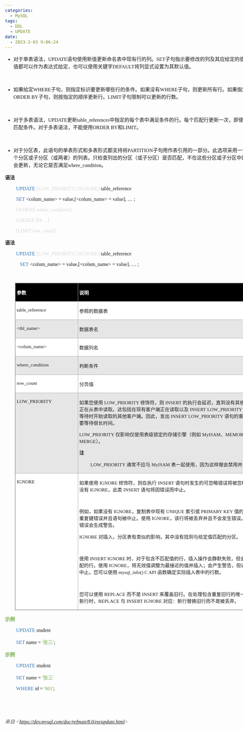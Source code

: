 ```yaml
---
categories:
  - MySQL
tags:
  - DDL
  - UPDATE
date:
  - 2023-2-03 9:06:24
---
```


<body lang=zh-CN style='font-family:"Microsoft YaHei UI";font-size:12.0pt'>
<!--StartFragment-->

<div style='direction:ltr;border-width:100%'>

<div style='direction:ltr;margin-top:0in;margin-left:0in;width:8.5909in'>

<div style='direction:ltr;margin-top:0in;margin-left:0in;width:8.5909in'>

<ul type=disc style='direction:ltr;unicode-bidi:embed;margin-top:0in;
 margin-bottom:0in'>
 <li style='margin-top:0;margin-bottom:0;vertical-align:middle'><span
     style='font-family:"Microsoft YaHei UI";font-size:12.0pt'>对于单表语法，</span><span
     style='font-family:"Comic Sans MS";font-size:12.0pt'>UPDATE</span><span
     style='font-family:"Microsoft YaHei UI";font-size:12.0pt'>语句使用新值更新命名表中现有行的列。</span><span
     style='font-family:"Comic Sans MS";font-size:12.0pt'>SET</span><span
     style='font-family:"Microsoft YaHei UI";font-size:12.0pt'>子句指示要修改的列及其应给定的值。每个值都可以作为表达式给定，也可以使用关键字</span><span
     style='font-family:"Comic Sans MS";font-size:12.0pt'>DEFAULT</span><span
     style='font-family:"Microsoft YaHei UI";font-size:12.0pt'>将列显式设置为其默认值。</span></li>
</ul>

<p style='margin-left:.375in;font-family:"Comic Sans MS";font-size:
12.0pt'>&nbsp;</p>

<ul type=disc style='direction:ltr;unicode-bidi:embed;margin-top:0in;
 margin-bottom:0in'>
 <li style='margin-top:0;margin-bottom:0;vertical-align:middle'><span
     style='font-family:"Microsoft YaHei UI";font-size:12.0pt'>如果给定</span><span
     style='font-family:"Comic Sans MS";font-size:12.0pt'>WHERE</span><span
     style='font-family:"Microsoft YaHei UI";font-size:12.0pt'>子句，则指定标识要更新哪些行的条件。如果没有</span><span
     style='font-family:"Comic Sans MS";font-size:12.0pt'>WHERE</span><span
     style='font-family:"Microsoft YaHei UI";font-size:12.0pt'>子句，则更新所有行。如果指定了</span><span
     style='font-family:"Comic Sans MS";font-size:12.0pt'>ORDER BY</span><span
     style='font-family:"Microsoft YaHei UI";font-size:12.0pt'>子句，则按指定的顺序更新行。</span><span
     style='font-family:"Comic Sans MS";font-size:12.0pt'>LIMIT</span><span
     style='font-family:"Microsoft YaHei UI";font-size:12.0pt'>子句限制可以更新的行数。</span></li>
</ul>

<p style='margin-left:.375in;font-family:"Comic Sans MS";font-size:
12.0pt'>&nbsp;</p>

<ul type=disc style='direction:ltr;unicode-bidi:embed;margin-top:0in;
 margin-bottom:0in'>
 <li style='margin-top:0;margin-bottom:0;vertical-align:middle'><span
     style='font-family:"Microsoft YaHei UI";font-size:12.0pt'>对于多表语法，</span><span
     style='font-family:"Comic Sans MS";font-size:12.0pt'>UPDATE</span><span
     style='font-family:"Microsoft YaHei UI";font-size:12.0pt'>更新</span><span
     style='font-family:"Comic Sans MS";font-size:12.0pt'>table_references</span><span
     style='font-family:"Microsoft YaHei UI";font-size:12.0pt'>中指定的每个表中满足条件的行。每个匹配行更新一次，即使它多次匹配条件。对于多表语法，不能使用</span><span
     style='font-family:"Comic Sans MS";font-size:12.0pt'>ORDER BY</span><span
     style='font-family:"Microsoft YaHei UI";font-size:12.0pt'>和</span><span
     style='font-family:"Comic Sans MS";font-size:12.0pt'>LIMIT</span><span
     style='font-family:"Microsoft YaHei UI";font-size:12.0pt'>。</span></li>
</ul>

<p style='margin-left:.375in;font-family:"Comic Sans MS";font-size:
12.0pt'>&nbsp;</p>

<ul type=disc style='direction:ltr;unicode-bidi:embed;margin-top:0in;
 margin-bottom:0in'>
 <li style='margin-top:0;margin-bottom:0;vertical-align:middle'><span
     style='font-family:"Microsoft YaHei UI";font-size:12.0pt'>对于分区表，此语句的单表形式和多表形式都支持将</span><span
     style='font-family:"Comic Sans MS";font-size:12.0pt'>PARTITION</span><span
     style='font-family:"Microsoft YaHei UI";font-size:12.0pt'>子句用作表引用的一部分。此选项采用一个或多个分区或子分区（或两者）的列表。只检查列出的分区（或子分区）是否匹配，不在这些分区或子分区中的行不会更新，无论它是否满足</span><span
     style='font-family:"Comic Sans MS";font-size:12.0pt'>where_condition</span><span
     style='font-family:"Microsoft YaHei UI";font-size:12.0pt'>。</span></li>
</ul>

<p style='font-family:"Microsoft YaHei UI";font-size:12.0pt'><span
style='font-weight:bold'>语法</span></p>

<p style='margin-left:.375in;font-family:"Comic Sans MS";font-size:
12.0pt'><span style='color:#2E75B5'>UPDATE </span><span style='color:#D8D8D8'>[LOW_PRIORITY]
[IGNORE]</span> table_reference</p>

<p style='margin-left:.375in;font-family:"Comic Sans MS";font-size:
12.0pt'><span style='color:#2E75B5' lang=zh-CN>SET </span><span lang=en-US>&lt;</span><span
lang=zh-CN>col</span><span lang=en-US>um</span><span lang=zh-CN>_name</span><span
lang=en-US>&gt;</span><span lang=zh-CN> = value</span><span lang=en-US>,[&lt;</span><span
lang=zh-CN>col</span><span lang=en-US>um</span><span lang=zh-CN>_name</span><span
lang=en-US>&gt;</span><span lang=zh-CN> = value</span><span lang=en-US>], … ;</span></p>

<p style='margin-left:.375in;font-family:"Comic Sans MS";font-size:
12.0pt;color:#D8D8D8'>[WHERE where_condition]</p>

<p style='margin-left:.375in;font-family:"Comic Sans MS";font-size:
12.0pt;color:#D8D8D8'>[ORDER BY ...]</p>

<p style='margin-left:.375in;font-family:"Comic Sans MS";font-size:
12.0pt;color:#D8D8D8'>[LIMIT row_count]</p>

<p style='font-family:"Microsoft YaHei UI";font-size:12.0pt'><span
style='font-weight:bold'>语法</span></p>

<p style='margin-left:.375in;font-family:"Comic Sans MS";font-size:
12.0pt'><span style='color:#2E75B5'>UPDATE </span><span style='color:#D8D8D8'>[LOW_PRIORITY]
[IGNORE]</span> table_reference</p>

<p style='margin-left:.375in;font-family:"Comic Sans MS";font-size:
12.0pt'><span lang=zh-CN><span style='mso-spacerun:yes'>   </span></span><span
style='color:#2E75B5' lang=zh-CN>SET </span><span lang=en-US>&lt;</span><span
lang=zh-CN>col</span><span lang=en-US>um</span><span lang=zh-CN>_name</span><span
lang=en-US>&gt;</span><span lang=zh-CN> = value</span><span lang=en-US>,[&lt;</span><span
lang=zh-CN>col</span><span lang=en-US>um</span><span lang=zh-CN>_name</span><span
lang=en-US>&gt;</span><span lang=zh-CN> = value</span><span lang=en-US>], … ;</span></p>

<p style='margin-left:.375in;font-family:"Comic Sans MS";font-size:
12.0pt'>&nbsp;</p>

<div style='direction:ltr'>

<table border=1 cellpadding=0 cellspacing=0 valign=top style='direction:ltr;
 border-collapse:collapse;border-style:solid;border-color:#A3A3A3;border-width:
 1pt;margin-left:.3333in' title="" summary="">
 <tr>
  <td style='border-style:solid;border-color:#A3A3A3;border-width:1pt;
  background-color:black;vertical-align:top;width:2.0083in;padding:2.0pt 3.0pt 2.0pt 3.0pt'>
  <p style='font-family:"Microsoft YaHei UI";font-size:11.5pt;
  color:white'><span style='font-weight:bold'>参数</span></p>
  </td>
  <td style='border-style:solid;border-color:#A3A3A3;border-width:1pt;
  background-color:black;vertical-align:top;width:6.1194in;padding:2.0pt 3.0pt 2.0pt 3.0pt'>
  <p style='font-family:"Microsoft YaHei UI";font-size:11.5pt;
  color:white'><span style='font-weight:bold'>说明</span></p>
  </td>
 </tr>
 <tr>
  <td style='border-style:solid;border-color:#A3A3A3;border-width:1pt;
  background-color:white;vertical-align:top;width:2.0083in;padding:2.0pt 3.0pt 2.0pt 3.0pt'>
  <p style='font-family:"Comic Sans MS";font-size:11.5pt'>table_reference</p>
  </td>
  <td style='border-style:solid;border-color:#A3A3A3;border-width:1pt;
  background-color:white;vertical-align:top;width:6.1194in;padding:2.0pt 3.0pt 2.0pt 3.0pt'>
  <p style='font-family:"Microsoft YaHei UI";font-size:11.5pt'>参照的数据表</p>
  </td>
 </tr>
 <tr>
  <td style='border-style:solid;border-color:#A3A3A3;border-width:1pt;
  background-color:#E7E6E6;vertical-align:top;width:2.0083in;padding:2.0pt 3.0pt 2.0pt 3.0pt'>
  <p style='font-family:"Comic Sans MS";font-size:11.5pt'
  lang=en-US>&lt;tbl_name&gt;</p>
  </td>
  <td style='border-style:solid;border-color:#A3A3A3;border-width:1pt;
  background-color:#E7E6E6;vertical-align:top;width:6.1194in;padding:2.0pt 3.0pt 2.0pt 3.0pt'>
  <p style='font-family:"Microsoft YaHei UI";font-size:11.5pt'>数据表名</p>
  </td>
 </tr>
 <tr>
  <td style='border-style:solid;border-color:#A3A3A3;border-width:1pt;
  background-color:white;vertical-align:top;width:2.0083in;padding:2.0pt 3.0pt 2.0pt 3.0pt'>
  <p style='font-family:"Comic Sans MS";font-size:11.5pt'
  lang=en-US>&lt;colum_name&gt;</p>
  </td>
  <td style='border-style:solid;border-color:#A3A3A3;border-width:1pt;
  background-color:white;vertical-align:top;width:6.1194in;padding:2.0pt 3.0pt 2.0pt 3.0pt'>
  <p style='font-family:"Microsoft YaHei UI";font-size:11.5pt'>数据列名</p>
  </td>
 </tr>
 <tr>
  <td style='border-style:solid;border-color:#A3A3A3;border-width:1pt;
  background-color:#E7E6E6;vertical-align:top;width:2.0083in;padding:2.0pt 3.0pt 2.0pt 3.0pt'>
  <p style='font-family:"Comic Sans MS";font-size:11.5pt'>where_condition</p>
  </td>
  <td style='border-style:solid;border-color:#A3A3A3;border-width:1pt;
  background-color:#E7E6E6;vertical-align:top;width:6.1194in;padding:2.0pt 3.0pt 2.0pt 3.0pt'>
  <p style='font-family:"Microsoft YaHei UI";font-size:11.5pt'>判断条件</p>
  </td>
 </tr>
 <tr>
  <td style='border-style:solid;border-color:#A3A3A3;border-width:1pt;
  background-color:white;vertical-align:top;width:2.0083in;padding:2.0pt 3.0pt 2.0pt 3.0pt'>
  <p style='font-family:"Comic Sans MS";font-size:11.5pt'>row_count</p>
  </td>
  <td style='border-style:solid;border-color:#A3A3A3;border-width:1pt;
  background-color:white;vertical-align:top;width:6.1194in;padding:2.0pt 3.0pt 2.0pt 3.0pt'>
  <p style='font-family:"Microsoft YaHei UI";font-size:11.5pt'>分页值</p>
  </td>
 </tr>
 <tr>
  <td style='border-style:solid;border-color:#A3A3A3;border-width:1pt;
  background-color:#E7E6E6;vertical-align:top;width:2.0083in;padding:2.0pt 3.0pt 2.0pt 3.0pt'>
  <p style='font-family:"Comic Sans MS";font-size:11.5pt'>LOW_PRIORITY</p>
  </td>
  <td style='border-style:solid;border-color:#A3A3A3;border-width:1pt;
  background-color:#E7E6E6;vertical-align:top;width:6.1888in;padding:2.0pt 3.0pt 2.0pt 3.0pt'>
  <p style='font-size:11.5pt'><span style='font-family:"Microsoft YaHei UI"'>如果您使用</span><span
  style='font-family:"Comic Sans MS"'> LOW_PRIORITY </span><span
  style='font-family:"Microsoft YaHei UI"'>修饰符，则</span><span style='font-family:
  "Comic Sans MS"'> INSERT </span><span style='font-family:"Microsoft YaHei UI"'>的执行会延迟，直到没有其他客户端正在从表中读取。这包括在现有客户端正在读取以及</span><span
  style='font-family:"Comic Sans MS"'> INSERT LOW_PRIORITY </span><span
  style='font-family:"Microsoft YaHei UI"'>语句正在等待时开始读取的其他客户端。因此，发出</span><span
  style='font-family:"Comic Sans MS"'> INSERT LOW_PRIORITY </span><span
  style='font-family:"Microsoft YaHei UI"'>语句的客户端可能要等待很长时间。</span></p>
  <p style='font-size:11.5pt'><span style='font-family:"Comic Sans MS"'>LOW_PRIORITY
  </span><span style='font-family:"Microsoft YaHei UI"'>仅影响仅使用表级锁定的存储引擎（例如</span><span
  style='font-family:"Comic Sans MS"'> MyISAM</span><span style='font-family:
  "Microsoft YaHei UI"'>、</span><span style='font-family:"Comic Sans MS"'>MEMORY
  </span><span style='font-family:"Microsoft YaHei UI"'>和</span><span
  style='font-family:"Comic Sans MS"'> MERGE</span><span style='font-family:
  "Microsoft YaHei UI"'>）。</span></p>
  <p style='font-family:"Microsoft YaHei UI";font-size:11.5pt'><span
  style='font-weight:bold'>注</span></p>
  <p style='margin-left:.375in;font-size:11.5pt'><span
  style='font-family:"Comic Sans MS"'>LOW_PRIORITY </span><span
  style='font-family:"Microsoft YaHei UI"'>通常不应与</span><span style='font-family:
  "Comic Sans MS"'> MyISAM </span><span style='font-family:"Microsoft YaHei UI"'>表一起使用，因为这样做会禁用并发插入</span></p>
  </td>
 </tr>
 <tr>
  <td style='border-style:solid;border-color:#A3A3A3;border-width:1pt;
  background-color:white;vertical-align:top;width:2.0083in;padding:2.0pt 3.0pt 2.0pt 3.0pt'>
  <p style='font-family:"Comic Sans MS";font-size:11.5pt'>IGNORE</p>
  </td>
  <td style='border-style:solid;border-color:#A3A3A3;border-width:1pt;
  background-color:white;vertical-align:top;width:6.1888in;padding:2.0pt 3.0pt 2.0pt 3.0pt'>
  <p style='font-size:11.5pt'><span style='font-family:"Microsoft YaHei UI"'>如果使用</span><span
  style='font-family:"Comic Sans MS"'> IGNORE </span><span style='font-family:
  "Microsoft YaHei UI"'>修饰符，则在执行</span><span style='font-family:"Comic Sans MS"'>
  INSERT </span><span style='font-family:"Microsoft YaHei UI"'>语句时发生的可忽略错误将被忽略。如果没有</span><span
  style='font-family:"Comic Sans MS"'> IGNORE</span><span style='font-family:
  "Microsoft YaHei UI"'>，此类</span><span style='font-family:"Comic Sans MS"'>
  INSERT </span><span style='font-family:"Microsoft YaHei UI"'>语句将因错误而中止。</span></p>
  <p style='font-family:"Comic Sans MS";font-size:11.5pt'>&nbsp;</p>
  <p style='font-size:11.5pt'><span style='font-family:"Microsoft YaHei UI"'>例如，如果没有</span><span
  style='font-family:"Comic Sans MS"'> IGNORE</span><span style='font-family:
  "Microsoft YaHei UI"'>，复制表中现有</span><span style='font-family:"Comic Sans MS"'>
  UNIQUE </span><span style='font-family:"Microsoft YaHei UI"'>索引或</span><span
  style='font-family:"Comic Sans MS"'> PRIMARY KEY </span><span
  style='font-family:"Microsoft YaHei UI"'>值的行会导致重复键错误并且语句被中止。使用</span><span
  style='font-family:"Comic Sans MS"'> IGNORE</span><span style='font-family:
  "Microsoft YaHei UI"'>，该行将被丢弃并且不会发生错误。忽略的错误会生成警告。</span></p>
  <p style='font-size:11.5pt'><span style='font-family:"Comic Sans MS"'>IGNORE
  </span><span style='font-family:"Microsoft YaHei UI"'>对插入，分区表有类似的影响，其中没有找到与给定值匹配的分区。</span></p>
  <p style='font-family:"Comic Sans MS";font-size:11.5pt'>&nbsp;</p>
  <p style='font-size:11.5pt'><span style='font-family:"Microsoft YaHei UI"'>使用</span><span
  style='font-family:"Comic Sans MS"'> INSERT IGNORE </span><span
  style='font-family:"Microsoft YaHei UI"'>时，对于包含不匹配值的行，插入操作会静默失败，但会插入匹配的行。使用</span><span
  style='font-family:"Comic Sans MS"'> IGNORE</span><span style='font-family:
  "Microsoft YaHei UI"'>，将无效值调整为最接近的值并插入；会产生警告，但语句不会中止。您可以使用</span><span
  style='font-family:"Comic Sans MS"'> mysql_info() C API </span><span
  style='font-family:"Microsoft YaHei UI"'>函数确定实际插入表中的行数。</span></p>
  <p style='font-family:"Comic Sans MS";font-size:11.5pt'>&nbsp;</p>
  <p style='font-size:11.5pt'><span style='font-family:"Microsoft YaHei UI"'>您可以使用</span><span
  style='font-family:"Comic Sans MS"'> REPLACE </span><span style='font-family:
  "Microsoft YaHei UI"'>而不是</span><span style='font-family:"Comic Sans MS"'>
  INSERT </span><span style='font-family:"Microsoft YaHei UI"'>来覆盖旧行。在处理包含重复旧行的唯一键值的新行时，</span><span
  style='font-family:"Comic Sans MS"'>REPLACE </span><span style='font-family:
  "Microsoft YaHei UI"'>与</span><span style='font-family:"Comic Sans MS"'>
  INSERT IGNORE </span><span style='font-family:"Microsoft YaHei UI"'>对应：新行替换旧行而不是被丢弃。</span></p>
  </td>
 </tr>
</table>

</div>

<p style='font-family:"Microsoft YaHei UI";font-size:12.0pt;
color:#70AD47'><span style='font-weight:bold'>示例</span></p>

<p style='margin-left:.375in;font-family:"Comic Sans MS";font-size:
12.0pt' lang=en-US><span style='color:#2E75B5'>UPDATE</span> student</p>

<p style='margin-left:.375in;font-size:12.0pt'><span
style='font-family:"Comic Sans MS";color:#2E75B5' lang=en-US>SET</span><span
style='font-family:"Comic Sans MS"' lang=en-US> name = </span><span
style='font-family:"Comic Sans MS";color:#70AD47' lang=en-US>'</span><span
style='font-family:"Microsoft YaHei UI";color:#70AD47' lang=zh-CN>张三</span><span
style='font-family:"Comic Sans MS";color:#70AD47' lang=en-US>'</span><span
style='font-family:"Comic Sans MS"' lang=en-US>;</span></p>

<p style='font-family:"Microsoft YaHei UI";font-size:12.0pt;
color:#70AD47'><span style='font-weight:bold'>示例</span></p>

<p style='margin-left:.375in;font-family:"Comic Sans MS";font-size:
12.0pt' lang=en-US><span style='color:#2E75B5'>UPDATE</span> student</p>

<p style='margin-left:.375in;font-size:12.0pt'><span
style='font-family:"Comic Sans MS";color:#2E75B5' lang=en-US>SET</span><span
style='font-family:"Comic Sans MS"' lang=en-US> name = </span><span
style='font-family:"Comic Sans MS";color:#70AD47' lang=en-US>'</span><span
style='font-family:"Microsoft YaHei UI";color:#70AD47' lang=zh-CN>张三</span><span
style='font-family:"Comic Sans MS";color:#70AD47' lang=en-US>'</span></p>

<p style='margin-left:.375in;font-family:"Comic Sans MS";font-size:
12.0pt' lang=en-US><span style='color:#2E75B5'>WHERE</span> id = <span
style='color:#70AD47'>'001'</span>;</p>

<p style='font-family:"Comic Sans MS";font-size:12.0pt' lang=en-US>&nbsp;</p>

<p style='font-family:"Comic Sans MS";font-size:12.0pt'>&nbsp;</p>

<p><cite style='font-size:12.0pt;color:#595959'><span
style='font-family:"Microsoft YaHei UI"'>来自</span><span style='font-family:
"Comic Sans MS"'> &lt;</span><a
href="https://dev.mysql.com/doc/refman/8.0/en/update.html"><span
style='font-family:"Comic Sans MS"'>https://dev.mysql.com/doc/refman/8.0/en/update.html</span></a><span
style='font-family:"Comic Sans MS"'>&gt; </span></cite></p>

</div>

</div>

</div>

<!--EndFragment-->
</body>
